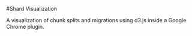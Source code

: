 #Shard Visualization

A visualization of chunk splits and migrations using d3.js inside a Google Chrome plugin.


